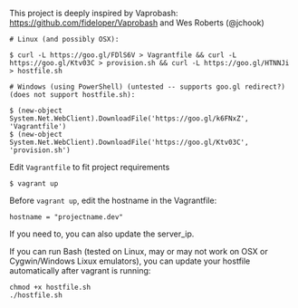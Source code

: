This project is deeply inspired by Vaprobash: https://github.com/fideloper/Vaprobash
and Wes Roberts (@jchook)

	# Linux (and possibly OSX):

	$ curl -L https://goo.gl/FDlS6V > Vagrantfile && curl -L https://goo.gl/Ktv03C > provision.sh && curl -L https://goo.gl/HTNNJi > hostfile.sh
	
	# Windows (using PowerShell) (untested -- supports goo.gl redirect?) (does not support hostfile.sh):

	$ (new-object System.Net.WebClient).DownloadFile('https://goo.gl/k6FNxZ', 'Vagrantfile')
	$ (new-object System.Net.WebClient).DownloadFile('https://goo.gl/Ktv03C', 'provision.sh')

Edit `Vagrantfile` to fit project requirements

	$ vagrant up

Before `vagrant up`, edit the hostname in the Vagrantfile:

`hostname = "projectname.dev"`

If you need to, you can also update the server_ip.

If you can run Bash (tested on Linux, may or may not work on OSX or Cygwin/Windows Lixux emulators), you can update your hostfile automatically after vagrant is running:

	chmod +x hostfile.sh
	./hostfile.sh
